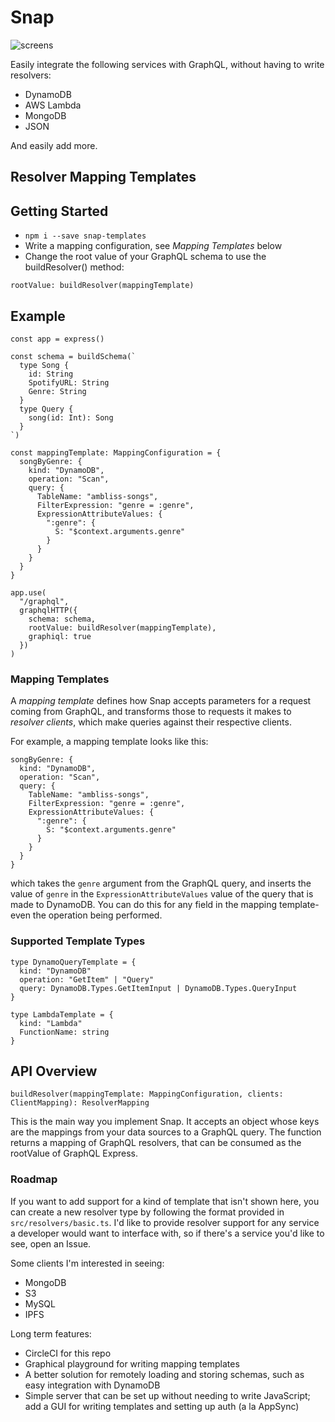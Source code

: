 # Snap

![screens](https://github.com/brianfitzgerald/snap/blob/master/logo.svg)

Easily integrate the following services with GraphQL, without having to write resolvers:

* DynamoDB
* AWS Lambda
* MongoDB
* JSON

And easily add more.

## Resolver Mapping Templates

## Getting Started

* `npm i --save snap-templates`
* Write a mapping configuration, see _Mapping Templates_ below
* Change the root value of your GraphQL schema to use the buildResolver() method:

```
rootValue: buildResolver(mappingTemplate)
```

## Example

```
const app = express()

const schema = buildSchema(`
  type Song {
    id: String
    SpotifyURL: String
    Genre: String
  }
  type Query {
    song(id: Int): Song
  }
`)

const mappingTemplate: MappingConfiguration = {
  songByGenre: {
    kind: "DynamoDB",
    operation: "Scan",
    query: {
      TableName: "ambliss-songs",
      FilterExpression: "genre = :genre",
      ExpressionAttributeValues: {
        ":genre": {
          S: "$context.arguments.genre"
        }
      }
    }
  }
}

app.use(
  "/graphql",
  graphqlHTTP({
    schema: schema,
    rootValue: buildResolver(mappingTemplate),
    graphiql: true
  })
)
```

### Mapping Templates

A _mapping template_ defines how Snap accepts parameters for a request coming from GraphQL, and transforms those to requests it makes to _resolver clients_, which make queries against their respective clients.

For example, a mapping template looks like this:

```
songByGenre: {
  kind: "DynamoDB",
  operation: "Scan",
  query: {
    TableName: "ambliss-songs",
    FilterExpression: "genre = :genre",
    ExpressionAttributeValues: {
      ":genre": {
        S: "$context.arguments.genre"
      }
    }
  }
}
```

which takes the `genre` argument from the GraphQL query, and inserts the value of `genre` in the `ExpressionAttributeValues` value of the query that is made to DynamoDB.
You can do this for any field in the mapping template- even the operation being performed.

### Supported Template Types

```
type DynamoQueryTemplate = {
  kind: "DynamoDB"
  operation: "GetItem" | "Query"
  query: DynamoDB.Types.GetItemInput | DynamoDB.Types.QueryInput
}
```

```
type LambdaTemplate = {
  kind: "Lambda"
  FunctionName: string
}
```

## API Overview

`buildResolver(mappingTemplate: MappingConfiguration, clients: ClientMapping): ResolverMapping`

This is the main way you implement Snap.
It accepts an object whose keys are the mappings from your data sources to a GraphQL query.
The function returns a mapping of GraphQL resolvers, that can be consumed as the rootValue of GraphQL Express.

### Roadmap

If you want to add support for a kind of template that isn't shown here, you can create a new resolver type by following the format provided in `src/resolvers/basic.ts`.
I'd like to provide resolver support for any service a developer would want to interface with, so if there's a service you'd like to see, open an Issue.

Some clients I'm interested in seeing:

* MongoDB
* S3
* MySQL
* IPFS

Long term features:

* CircleCI for this repo
* Graphical playground for writing mapping templates
* A better solution for remotely loading and storing schemas, such as easy integration with DynamoDB
* Simple server that can be set up without needing to write JavaScript; add a GUI for writing templates and setting up auth (a la AppSync)

